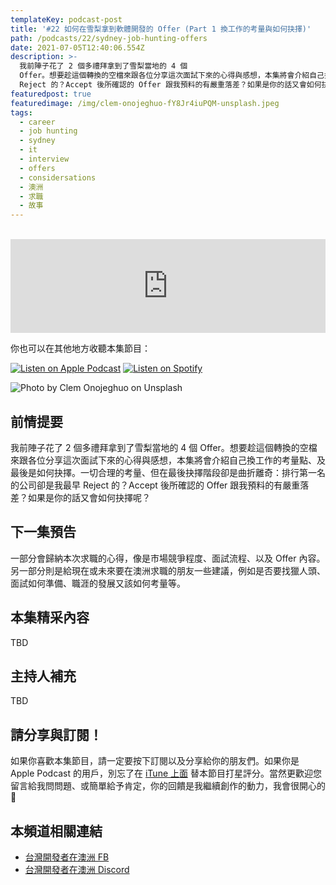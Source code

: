 ```yaml
---
templateKey: podcast-post
title: '#22 如何在雪梨拿到軟體開發的 Offer (Part 1 換工作的考量與如何抉擇)'
path: /podcasts/22/sydney-job-hunting-offers
date: 2021-07-05T12:40:06.554Z
description: >-
  我前陣子花了 2 個多禮拜拿到了雪梨當地的 4 個
  Offer。想要趁這個轉換的空檔來跟各位分享這次面試下來的心得與感想，本集將會介紹自己換工作的考量點、及最後是如何抉擇。一切合理的考量、但在最後抉擇階段卻是曲折離奇：排行第一名的公司卻是我最早
  Reject 的？Accept 後所確認的 Offer 跟我預料的有嚴重落差？如果是你的話又會如何抉擇呢？
featuredpost: true
featuredimage: /img/clem-onojeghuo-fY8Jr4iuPQM-unsplash.jpeg
tags:
  - career
  - job hunting
  - sydney
  - it
  - interview
  - offers
  - considersations
  - 澳洲
  - 求職
  - 故事
---
```

<br/>
<iframe src="https://www.listennotes.com/podcasts/flycoder-飛行開發者/22-如何在雪梨拿到-4-個軟體開發的-offer-E57qXdxe6Ci/embed/" height="150px" width="100%" style="width: 1px; min-width: 100%;" frameborder="0" scrolling="no"></iframe>

你也可以在其他地方收聽本集節目：

[![Listen on Apple Podcast](/img/apple_badge.svg)](https://podcasts.apple.com/au/podcast/22-%E5%A6%82%E4%BD%95%E5%9C%A8%E9%9B%AA%E6%A2%A8%E6%8B%BF%E5%88%B0-4-%E5%80%8B%E8%BB%9F%E9%AB%94%E9%96%8B%E7%99%BC%E7%9A%84-offer-part-1-%E6%8F%9B%E5%B7%A5%E4%BD%9C%E7%9A%84%E8%80%83%E9%87%8F%E8%88%87%E5%A6%82%E4%BD%95%E6%8A%89%E6%93%87/id1479619488?i=1000527580914) [![Listen on Spotify](/img/spotify-badge-165x40.svg)](https://open.spotify.com/episode/0LyNBTdTsmDnhdBm0GjYEe)

![Photo by Clem Onojeghuo on Unsplash](/img/clem-onojeghuo-fY8Jr4iuPQM-unsplash.jpeg "封面照 - 澳洲護照")

## 前情提要

我前陣子花了 2 個多禮拜拿到了雪梨當地的 4 個 Offer。想要趁這個轉換的空檔來跟各位分享這次面試下來的心得與感想，本集將會介紹自己換工作的考量點、及最後是如何抉擇。一切合理的考量、但在最後抉擇階段卻是曲折離奇：排行第一名的公司卻是我最早 Reject 的？Accept 後所確認的 Offer 跟我預料的有嚴重落差？如果是你的話又會如何抉擇呢？

## 下一集預告

一部分會歸納本次求職的心得，像是市場競爭程度、面試流程、以及 Offer 內容。另一部分則是給現在或未來要在澳洲求職的朋友一些建議，例如是否要找獵人頭、面試如何準備、職涯的發展又該如何考量等。

## 本集精采內容

TBD

## 主持人補充

TBD

## 請分享與訂閱！

如果你喜歡本集節目，請一定要按下訂閱以及分享給你的朋友們。如果你是 Apple Podcast 的用戶，別忘了在 [iTune 上面](https://podcasts.apple.com/au/podcast/flycoder-%E9%A3%9B%E8%A1%8C%E9%96%8B%E7%99%BC%E8%80%85/id1479619488) 替本節目打星評分。當然更歡迎您留言給我問問題、或簡單給予肯定，你的回饋是我繼續創作的動力，我會很開心的 🙏

## 本頻道相關連結

* [台灣開發者在澳洲 FB](https://www.facebook.com/groups/1093925090649556)
* [台灣開發者在澳洲 Discord](https://discord.gg/23KQEcE)
